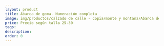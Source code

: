 ```yaml
---
layout: product
title: Abarca de goma. Numeración completa
image: img/productos/calzado de calle - copia/monte y montana/Abarca de goma. Numeración completa=Precio según talla 25-30.webp
price: Precio según talla 25-30
tags: 
description: 
order: 0
---
```


